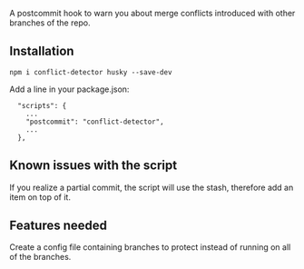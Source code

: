 A postcommit hook to warn you about merge conflicts introduced with other branches of the repo.

## Installation

```
npm i conflict-detector husky --save-dev
```

Add a line in your package.json:

```
  "scripts": {
    ...
    "postcommit": "conflict-detector",
    ...
  },
```

## Known issues with the script

If you realize a partial commit, the script will use the stash, therefore add an item on top of it.

## Features needed

Create a config file containing branches to protect instead of running on all of the branches.
